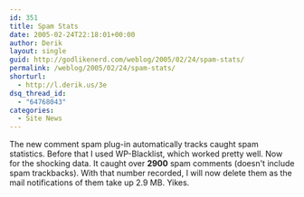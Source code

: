 ```yaml
---
id: 351
title: Spam Stats
date: 2005-02-24T22:18:01+00:00
author: Derik
layout: single
guid: http://godlikenerd.com/weblog/2005/02/24/spam-stats/
permalink: /weblog/2005/02/24/spam-stats/
shorturl:
  - http://l.derik.us/3e
dsq_thread_id:
  - "64768043"
categories:
  - Site News
---
```

The new comment spam plug-in automatically tracks caught spam statistics. Before that I used WP-Blacklist, which worked pretty well. Now for the shocking data. It caught over **2900** spam comments (doesn't include spam trackbacks). With that number recorded, I will now delete them as the mail notifications of them take up 2.9 MB. Yikes.